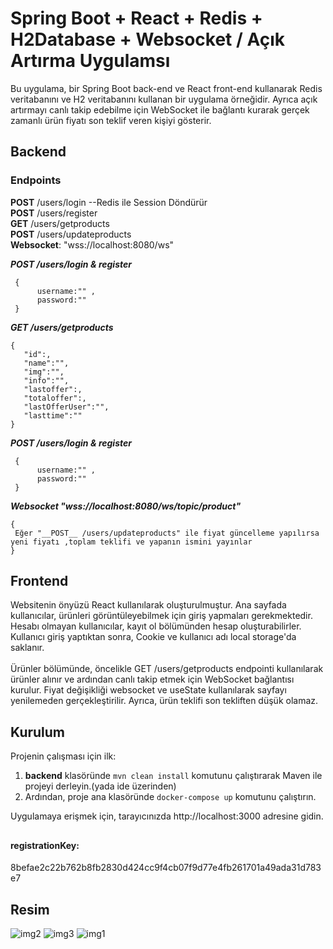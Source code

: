 # Spring Boot + React + Redis + H2Database + Websocket / Açık Artırma Uygulamsı
Bu uygulama, bir Spring Boot back-end ve React front-end kullanarak Redis veritabanını ve H2 veritabanını kullanan bir uygulama örneğidir. Ayrıca açık artırmayı canlı takip edebilme için WebSocket ile bağlantı kurarak gerçek zamanlı ürün fiyatı son teklif veren kişiyi gösterir.



## Backend 
### Endpoints
__POST__ /users/login  --Redis ile Session Döndürür<br>
__POST__ /users/register   <br>
__GET__ /users/getproducts<br>
__POST__ /users/updateproducts<br>
__Websocket__: "wss://localhost:8080/ws"  

***__POST__ /users/login   & register***
```
 {
      username:"" , 
      password:""
 }
 ```
 
 ***__GET__ /users/getproducts***
 ```
 {
    "id":,
    "name":"",
    "img":"",
    "info":"",
    "lastoffer":,
    "totaloffer":,
    "lastOfferUser":"",
    "lasttime":""
 }
```


***__POST__ /users/login   & register***
```
 {
      username:"" , 
      password:""
 }
 ```
 
 ***__Websocket__ "wss://localhost:8080/ws/topic/product"***
 
 ```
{
  Eğer "__POST__ /users/updateproducts" ile fiyat güncelleme yapılırsa yeni fiyatı ,toplam teklifi ve yapanın ismini yayınlar
 }
  ```

## Frontend
Websitenin önyüzü React kullanılarak oluşturulmuştur. Ana sayfada kullanıcılar, ürünleri görüntüleyebilmek için giriş yapmaları gerekmektedir. Hesabı olmayan kullanıcılar, kayıt ol bölümünden hesap oluşturabilirler. Kullanıcı giriş yaptıktan sonra, Cookie ve kullanıcı adı local storage'da saklanır.
<br><br>
Ürünler bölümünde, öncelikle GET /users/getproducts endpointi kullanılarak ürünler alınır ve ardından canlı takip etmek için WebSocket bağlantısı kurulur. Fiyat değişikliği websocket ve useState kullanılarak sayfayı yenilemeden gerçekleştirilir. Ayrıca, ürün teklifi son tekliften düşük olamaz.

## Kurulum
Projenin çalışması için ilk:
1)  __backend__ klasöründe ```mvn clean install``` komutunu çalıştırarak Maven ile projeyi derleyin.(yada ide üzerinden)
2) Ardından, proje ana klasöründe ```docker-compose up``` komutunu çalıştırın.

Uygulamaya erişmek için, tarayıcınızda http://localhost:3000 adresine gidin.

## 
#### registrationKey:
8befae2c22b762b8fb2830d424cc9f4cb07f9d77e4fb261701a49ada31d783e7 

## Resim
![img2](https://user-images.githubusercontent.com/36985898/227756781-52b6c006-f8ed-480d-9a3f-ef853c3e0d80.jpg)
![img3](https://user-images.githubusercontent.com/36985898/227756772-152c0f40-275e-4d74-8a57-f5315d51146a.jpg)
![img1](https://user-images.githubusercontent.com/36985898/227756775-1a75186f-a2cf-492b-9bd5-e8a851443411.jpg)

